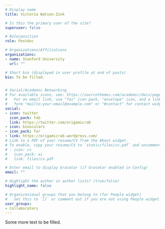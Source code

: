 ```yaml
---
# Display name
title: Victoria Watson-Zink

# Is this the primary user of the site?
superuser: false

# Role/position
role: Postdoc

# Organizations/Affiliations
organizations:
- name: Stanford University
  url: ""

# Short bio (displayed in user profile at end of posts)
bio: To be filled.


# Social/Academic Networking
# For available icons, see: https://sourcethemes.com/academic/docs/page-builder/#icons
#   For an email link, use "fas" icon pack, "envelope" icon, and a link in the
#   form "mailto:your-email@example.com" or "#contact" for contact widget.
social:
- icon: twitter
  icon_pack: fab
  link: https://twitter.com/origamicrab
- icon: binoculars
- icon_pack: far
- link: https://origamicrab.wordpress.com/
# Link to a PDF of your resume/CV from the About widget.
# To enable, copy your resume/CV to `static/files/cv.pdf` and uncomment the lines below.
# - icon: cv
#   icon_pack: ai
#   link: files/cv.pdf

# Enter email to display Gravatar (if Gravatar enabled in Config)
email: ""

# Highlight the author in author lists? (true/false)
highlight_name: false

# Organizational groups that you belong to (for People widget)
#   Set this to `[]` or comment out if you are not using People widget.
user_groups:
- Collaborators
---
```


Some more text to be filled.
